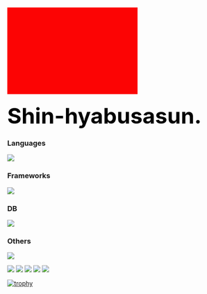 <!-- GitHub README に貼り付ける用（安全なHTMLのみ使用） -->

<div align="left">

<!-- 赤いブロック風背景 -->
<div style="background-color: rgb(252, 4, 4); width: 300px; height: 200px; margin-top: 20px;"></div>

<!-- テキスト表示 -->
<h1 style="font-size: 50px; font-weight: bold; color: black; margin: 20px 0;">
  Shin-hyabusasun.
</h1>

</div>

### Languages 
![](https://skillicons.dev/icons?i=c,c++,c#,python,js,ts,html,css,matlab,java,dart,r,assembly)

### Frameworks
![](https://skillicons.dev/icons?i=flutter,react,nextjs,flask,matlab,java,dart,sklearn,tensorflow,wordpress)

### DB
![](https://skillicons.dev/icons?i=sqlite)

### Others
![](https://skillicons.dev/icons?i=aws,blender,linux,notion,raspberrypi)

![](http://github-profile-summary-cards.vercel.app/api/cards/profile-details?username=shin-hayabusasun&theme=dracula)
![](http://github-profile-summary-cards.vercel.app/api/cards/repos-per-language?username=shin-hayabusasun&theme=dracula)
![](http://github-profile-summary-cards.vercel.app/api/cards/most-commit-language?username=shin-hayabusasun&theme=dracula)
![](http://github-profile-summary-cards.vercel.app/api/cards/stats?username=shin-hayabusasun&theme=dracula)
![](http://github-profile-summary-cards.vercel.app/api/cards/productive-time?username=shin-hayabusasun&theme=dracula&utcOffset=9)










[![trophy](https://github-profile-trophy.vercel.app/?username=shin-hayabusasun&thema=dracula&margin-w=15&column=7&title=MultiLanguage,Followers,Commits,PullRequest,Repositories,Issues,Experience)](https://github.com/ryo-ma/github-profile-trophy)

